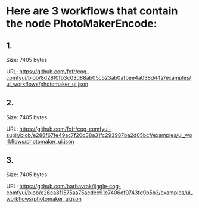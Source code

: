 # Here are 3 workflows that contain the node PhotoMakerEncode:

## 1. 

Size: 7405 bytes

URL: https://github.com/fofr/cog-comfyui/blob/8d28f0fb3c03d88ab05c523ab0afbee4a038d442/examples/ui_workflows/photomaker_ui.json

## 2. 

Size: 7405 bytes

URL: https://github.com/fofr/cog-comfyui-supir/blob/e288f67fe49ac7f20d38a31fc293987ba2d05bcf/examples/ui_workflows/photomaker_ui.json

## 3. 

Size: 7405 bytes

URL: https://github.com/barbayrak/jiggle-cog-comfyui/blob/e26ca8f1575aa75acdee91e7406df9743fd9b5b3/examples/ui_workflows/photomaker_ui.json

